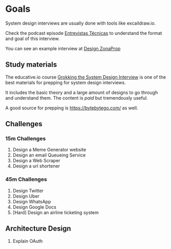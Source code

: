 # Goals

System design interviews are usually done with tools like excaildraw.io.

Check the podcast episode [Entrevistas Técnicas](https://open.spotify.com/episode/4rqSIwMOGlYJEanZ0sGWIN?si=Qr_bZDbKQ4WFiWMszKDQXA) to understand the format and goal of this interview.

You can see an example interview at [Design ZonaProp](https://www.youtube.com/watch?v=Rxn52ROtdTs)

## Study materials

The educative.io course [Grokking the System Design Interview](https://www.educative.io/courses/grokking-modern-system-design-interview-for-engineers-managers) is one of the best materials for prepping for system design interviews.

It includes the basic theory and a large amount of designs to go through and understand them. The content is *paid* but tremendously useful.

A good source for prepping is https://bytebytego.com/ as well.

## Challenges

### 15m Challenges

1. Design a Meme Generator website
2. Design an email Queueing Service
3. Design a Web Scraper
4. Design a url shortener

### 45m Challenges

1. Design Twitter
2. Design Uber
3. Design WhatsApp
4. Design Google Docs
5. [Hard] Design an airline ticketing system


## Architecture Design

1. Explain OAuth
